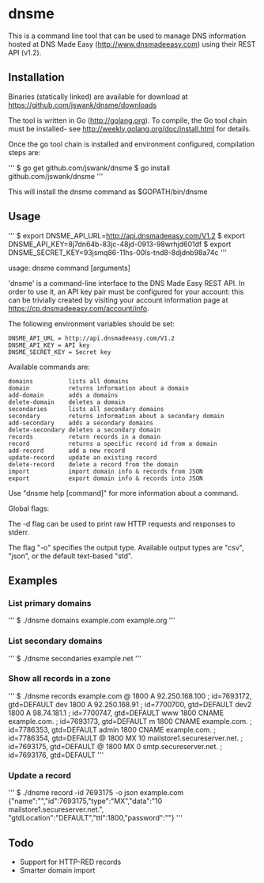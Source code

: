 # dnsme

This is a command line tool that can be used to manage DNS information
hosted at DNS Made Easy (http://www.dnsmadeeasy.com) using their REST
API (v1.2).  

## Installation

Binaries (statically linked) are available for download at
https://github.com/jswank/dnsme/downloads

The tool is written in Go (http://golang.org). To compile, the Go tool
chain must be installed- see http://weekly.golang.org/doc/install.html
for details.

Once the go tool chain is installed and environment configured,
compilation steps are:

'''
$ go get github.com/jswank/dnsme
$ go install github.com/jswank/dnsme
'''

This will install the dnsme command as $GOPATH/bin/dnsme

## Usage

'''
$ export DNSME_API_URL=http://api.dnsmadeeasy.com/V1.2
$ export DNSME_API_KEY=8j7dn64b-83jc-48jd-0913-98wrhjd601df
$ export DNSME_SECRET_KEY=93jsmq86-11hs-00ls-tnd8-8djdnb98a74c
'''

usage: dnsme command [arguments]

'dnsme' is a command-line interface to the DNS Made Easy REST API.  In
order to use it, an API key pair must be configured for your account:
this can be trivially created by visiting your account information page
at https://cp.dnsmadeeasy.com/account/info.

The following environment variables should be set:

    DNSME_API_URL = http://api.dnsmadeeasy.com/V1.2
    DNSME_API_KEY = API key
    DNSME_SECRET_KEY = Secret key

Available commands are:

    domains          lists all domains
    domain           returns information about a domain
    add-domain       adds a domains
    delete-domain    deletes a domain
    secondaries      lists all secondary domains
    secondary        returns information about a secondary domain
    add-secondary    adds a secondary domains
    delete-secondary deletes a secondary domain
    records          return records in a domain
    record           returns a specific record id from a domain
    add-record       add a new record
    update-record    update an existing record
    delete-record    delete a record from the domain
    import           import domain info & records from JSON
    export           export domain info & records into JSON 

Use "dnsme help [command]" for more information about a command.

Global flags:

The -d flag can be used to print raw HTTP requests and responses to
stderr.

The flag "-o" specifies the output type.  Available output types are
"csv", "json", or the default text-based "std".

## Examples

### List primary domains
'''
$ ./dnsme domains
example.com
example.org
'''

### List secondary domains
'''
$ ./dnsme secondaries
example.net
'''

### Show all records in a zone
'''
$ ./dnsme records example.com
@     1800   A     92.250.168.100                  ; id=7693172, gtd=DEFAULT
dev   1800   A     92.250.168.91                   ; id=7700700, gtd=DEFAULT
dev2  1800   A     98.74.181.1                     ; id=7700747, gtd=DEFAULT
www   1800   CNAME example.com.                    ; id=7693173, gtd=DEFAULT
m     1800   CNAME example.com.                    ; id=7786353, gtd=DEFAULT
admin 1800   CNAME example.com.                    ; id=7786354, gtd=DEFAULT
@     1800   MX    10 mailstore1.secureserver.net. ; id=7693175, gtd=DEFAULT
@     1800   MX    0 smtp.secureserver.net.        ; id=7693176, gtd=DEFAULT
'''

### Update a record
'''
$ ./dnsme record -id 7693175 -o json example.com
{"name":"","id":7693175,"type":"MX","data":"10 mailstore1.secureserver.net.",
"gtdLocation":"DEFAULT","ttl":1800,"password":""}
'''

## Todo
* Support for HTTP-RED records
* Smarter domain import
